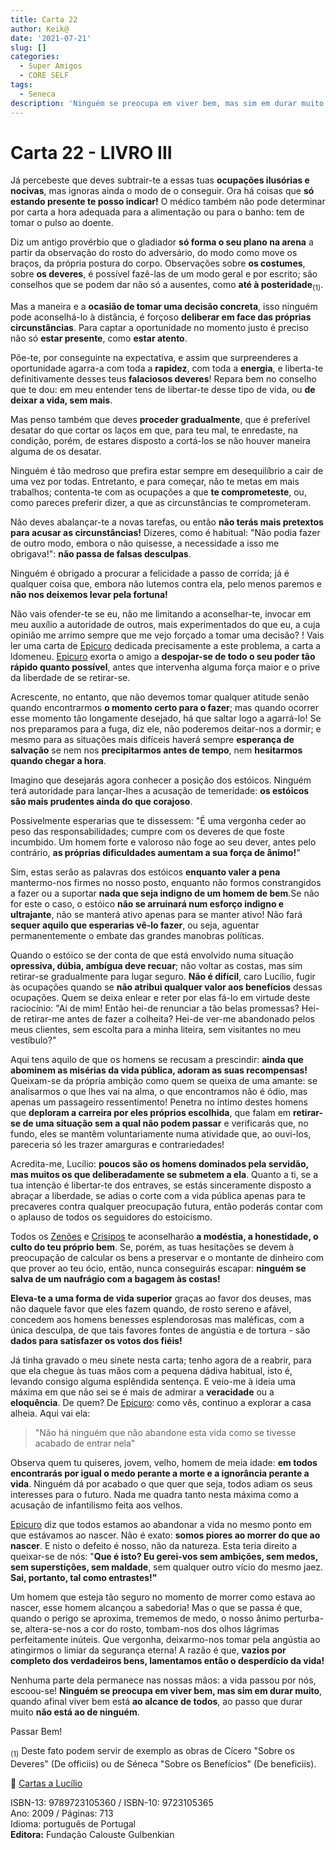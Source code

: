 ```yaml
---
title: Carta 22
author: Keik@
date: '2021-07-21'
slug: []
categories:
  - Super Amigos
  - CORE SELF
tags:
  - Seneca
description: 'Ninguém se preocupa em viver bem, mas sim em durar muito'
---
```


# Carta 22 - LIVRO III

Já percebeste que deves subtrair-te a essas tuas **ocupações ilusórias e nocivas**, mas ignoras ainda o modo de o conseguir. Ora há coisas que **só estando presente te posso indicar!** O médico também não pode determinar por carta a hora adequada para a alimentação ou para o banho: tem de tomar o pulso ao doente. 

Diz um antigo provérbio que o gladiador **só forma o seu plano na arena** a partir da observação do rosto do adversário, do modo como move os braços, da própria postura do corpo. Observações sobre **os costumes**, sobre **os deveres**, é possível fazê-las de um modo geral e por escrito; são conselhos que se podem dar não só a ausentes, como **até à posteridade**<sub>(1)</sub>. 

Mas a maneira e a **ocasião de tomar uma decisão concreta**, isso ninguém pode aconselhá-lo à distância, é forçoso **deliberar em face das próprias circunstâncias**. Para captar a oportunidade no momento justo é preciso não só **estar presente**, como **estar atento**. 

Põe-te, por conseguinte na expectativa, e assim que surpreenderes a oportunidade agarra-a com toda a **rapidez**, com toda a **energia**, e liberta-te definitivamente desses teus **falaciosos deveres**! Repara bem no conselho que te dou: em meu entender tens de libertar-te desse tipo de vida, ou **de deixar a vida, sem mais**. 

Mas penso também que deves **proceder gradualmente**, que é preferível desatar do que cortar os laços em que, para teu mal, te enredaste, na condição, porém, de estares disposto a cortá-los se não houver maneira alguma de os desatar.

Ninguém é tão medroso que prefira estar sempre em desequilíbrio a cair de uma vez por todas. Entretanto, e para começar, não te metas em mais trabalhos; contenta-te com as ocupações a que **te comprometeste**, ou, como pareces preferir dizer, a que as circunstâncias te comprometeram. 

Não deves abalançar-te a novas tarefas, ou então **não terás mais pretextos para acusar as circunstâncias!** Dizeres, como é habitual: "Não podia fazer de outro modo, embora o não quisesse, a necessidade a isso me obrigava!": **não passa de falsas desculpas**. 

Ninguém é obrigado a procurar a felicidade a passo de corrida; já é qualquer coisa que, embora não lutemos contra ela, pelo menos paremos e **não nos deixemos levar pela fortuna!**

Não vais ofender-te se eu, não me limitando a aconselhar-te, invocar em meu auxílio a autoridade de outros, mais experimentados do que eu, a cuja opinião me arrimo sempre que me vejo forçado a tomar uma decisão? ! Vais ler uma carta de [Epicuro](https://pt.wikipedia.org/wiki/Epicuro) dedicada precisamente a este problema, a carta a ldomeneu. [Epicuro](https://pt.wikipedia.org/wiki/Epicuro) exorta o amigo a **despojar-se de todo o seu poder tão rápido quanto possível**, antes que intervenha alguma força maior e o prive da liberdade de se retirar-se.

Acrescente, no entanto, que não devemos tomar qualquer atitude senão quando encontrarmos **o momento certo para o fazer**; mas quando ocorrer esse momento tão longamente desejado, há que saltar logo a agarrá-lo! Se nos preparamos para a fuga, diz ele, não poderemos deitar-nos a dormir; e mesmo para as situações mais difíceis haverá sempre **esperança de salvação** se nem nos **precipitarmos antes de tempo**, nem **hesitarmos quando chegar a hora**. 

Imagino que desejarás agora conhecer a posição dos estóicos. Ninguém terá autoridade para lançar-lhes a acusação de temeridade: **os estóicos são mais prudentes ainda do que corajoso**. 

Possivelmente esperarias que te dissessem: "É uma vergonha ceder ao peso das responsabilidades; cumpre com os deveres de que foste incumbido. Um homem forte e valoroso não foge ao seu dever, antes pelo contrário, **as próprias dificuldades aumentam a sua força de ânimo!**"

Sim, estas serão as palavras dos estóicos **enquanto valer a pena** mantermo-nos firmes no nosso posto, enquanto não formos constrangidos a fazer ou a suportar **nada que seja indigno de um homem de bem**.Se não for este o caso, o estóico **não se arruinará num esforço indigno e ultrajante**, não se manterá ativo apenas para se manter ativo! Não fará **sequer aquilo que esperarias vê-lo fazer**, ou seja, aguentar permanentemente o embate das grandes manobras políticas. 

Quando o estóico se der conta de que está envolvido numa situação **opressiva, dúbia, ambígua deve recuar**; não voltar as costas, mas sim retirar-se gradualmente para lugar seguro. **Não é difícil**, caro Lucílio, fugir às ocupações quando se **não atribui qualquer valor aos benefícios** dessas ocupações. Quem se deixa enlear e reter por elas fá-lo em virtude deste raciocínio: "Ai de mim! Então hei-de renunciar a tão belas promessas? Hei-de retirar-me antes de fazer a colheita? Hei-de ver-me abandonado pelos meus clientes, sem escolta para a minha liteira, sem visitantes no meu vestíbulo?" 

Aqui tens aquilo de que os homens se recusam a prescindir: **ainda que abominem as misérias da vida pública, adoram as suas recompensas!** Queixam-se da própria ambição como quem se queixa de uma amante: se analisarmos o que lhes vai na alma, o que encontramos não é ódio, mas apenas um passageiro ressentimento! Penetra no íntimo destes homens que **deploram a carreira por eles próprios escolhida**, que falam em **retirar-se de uma situação sem a qual não podem passar** e verificarás que, no fundo, eles se mantêm voluntariamente numa atividade que, ao ouvi-los, pareceria só les trazer amarguras e contrariedades! 

Acredita-me, Lucílio: **poucos são os homens dominados pela servidão, mas muitos os que deliberadamente se submetem a ela**. Quanto a ti, se a tua intenção é libertar-te dos entraves, se estás sinceramente disposto a abraçar a liberdade, se adias o corte com a vida pública apenas para te precaveres contra qualquer preocupação futura, então poderás contar com o aplauso de todos os seguidores do estoicismo. 

Todos os [Zenões](https://pt.wikipedia.org/wiki/Zen%C3%A3o_de_C%C3%ADtio) e [Crisipos](https://pt.wikipedia.org/wiki/Crisipo_de_Solos) te aconselharão **a modéstia, a honestidade, o culto do teu próprio bem**. Se, porém, as tuas hesitações se devem à preocupação de calcular os bens a preservar e o montante de dinheiro com que prover ao teu ócio, então, nunca conseguirás escapar: **ninguém se salva de um naufrágio com a bagagem às costas!** 

**Eleva-te a uma forma de vida superior** graças ao favor dos deuses, mas não daquele favor que eles fazem quando, de rosto sereno e afável, concedem aos homens benesses esplendorosas mas maléficas, com a única desculpa, de que tais favores fontes de angústia e de tortura - são **dados para satisfazer os votos dos fiéis!**

Já tinha gravado o meu sinete nesta carta; tenho agora de a reabrir, para que ela chegue às tuas mãos com a pequena dádiva habitual, isto é, levando consigo alguma esplêndida sentença. E veio-me à ideia uma máxima em que não sei se é mais de admirar a **veracidade** ou a **eloquência**. De quem? De [Epicuro](https://pt.wikipedia.org/wiki/Epicuro): como vês, continuo a explorar a casa alheia. Aqui vai ela: 

> "Não há ninguém  que não abandone esta vida como se tivesse acabado de entrar nela" 

Observa quem tu quiseres, jovem, velho, homem de meia idade: **em todos encontrarás por igual o medo perante a morte e a ignorância perante a vida**. Ninguém dá por acabado o que quer que seja, todos adiam os seus interesses para o futuro. Nada me quadra tanto nesta máxima como a acusação de infantilismo feita aos velhos. 

[Epicuro](https://pt.wikipedia.org/wiki/Epicuro) diz que todos estamos ao abandonar a vida no mesmo ponto em que estávamos ao nascer. Não é exato: **somos piores ao morrer do que ao nascer**. E nisto o defeito é nosso, não da natureza. Esta teria direito a queixar-se de nós: "**Que é isto? Eu gerei-vos sem ambições, sem medos, sem superstições, sem maldade**, sem qualquer outro vício do mesmo jaez. **Sai, portanto, tal como entrastes!"** 

Um homem que esteja tão seguro no momento de morrer como estava ao nascer, esse homem alcançou a sabedoria! Mas o que se passa é que, quando o perigo se aproxima, trememos de medo, o nosso ânimo perturba-se, altera-se-nos a cor do rosto, tombam-nos dos olhos lágrimas perfeitamente inúteis. Que vergonha, deixarmo-nos tomar pela angústia ao atingirmos o limiar da segurança eterna! A razão é que, **vazios por completo dos verdadeiros bens, lamentamos então o desperdício da vida!**

Nenhuma parte dela permanece nas nossas mãos: a vida passou por nós, escoou-se! **Ninguém se preocupa em viver bem, mas sim em durar muito**, quando afinal viver bem está **ao alcance de todos**, ao passo que durar muito **não está ao de ninguém**.

Passar Bem!

<sub>(1)</sub>
Deste fato podem servir de exemplo as obras de Cícero "Sobre os Deveres" (De officiis) ou de Séneca "Sobre os Benefícios" (De beneficiis).

:book: [Cartas a Lucílio](https://www.skoob.com.br/cartas-a-lucilio-37684ed41245.html)

ISBN-13: 9789723105360 / ISBN-10: 9723105365  
Ano: 2009 / Páginas: 713  
Idioma: português de Portugal   
**Editora:** Fundação Calouste Gulbenkian
